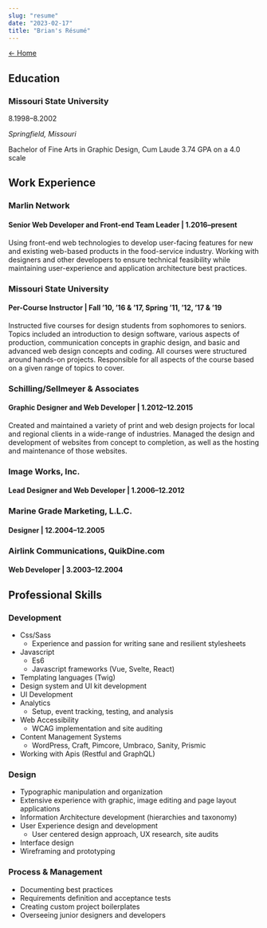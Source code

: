 ```yaml
---
slug: "resume"
date: "2023-02-17"
title: "Brian's Résumé"
---
```


[← Home](/)

## Education

### Missouri State University
8.1998–8.2002

_Springfield, Missouri_

Bachelor of Fine Arts in Graphic Design, Cum Laude
3.74 GPA on a 4.0 scale

## Work Experience

### Marlin Network

#### Senior Web Developer and Front-end Team Leader | 1.2016–present
Using front-end web technologies to develop user-facing features for new and existing web-based products in the food-service industry. Working with designers and other developers to ensure technical feasibility while maintaining user-experience and application architecture best practices. 

### Missouri State University

#### Per-Course Instructor | Fall ’10, ’16 & ’17, Spring ’11, ’12, ’17 & ’19
Instructed five courses for design students from sophomores to seniors. Topics included an introduction to design software, various aspects of production, communication concepts in graphic design, and basic and advanced web design concepts and coding. All courses were structured around hands-on projects. Responsible for all aspects of the course based on a given range of topics to cover.

### Schilling/Sellmeyer & Associates

#### Graphic Designer and Web Developer | 1.2012–12.2015
Created and maintained a variety of print and web design projects for local and regional clients in a wide-range of industries. Managed the design and development of websites from concept to completion, as well as the hosting and maintenance of those websites.

### Image Works, Inc.

#### Lead Designer and Web Developer | 1.2006–12.2012

### Marine Grade Marketing, L.L.C.

#### Designer | 12.2004–12.2005

### Airlink Communications, QuikDine.com

#### Web Developer | 3.2003–12.2004

## Professional Skills

### Development

- Css/Sass 
	- Experience and passion for writing sane and resilient stylesheets
- Javascript
	- Es6
	- Javascript frameworks (Vue, Svelte, React)
- Templating languages (Twig)
- Design system and UI kit development
- UI Development 
- Analytics
	- Setup, event tracking, testing, and analysis
- Web Accessibility
	- WCAG implementation and site auditing
- Content Management Systems
	- WordPress, Craft, Pimcore, Umbraco, Sanity, Prismic
- Working with Apis (Restful and GraphQL)

### Design

- Typographic manipulation and organization
- Extensive experience with graphic, image editing and page layout applications
- Information Architecture development (hierarchies and taxonomy)
- User Experience design and development
	- User centered design approach, UX research, site audits
- Interface design
- Wireframing and prototyping

### Process & Management 

- Documenting best practices
- Requirements definition and acceptance tests
- Creating custom project boilerplates
- Overseeing junior designers and developers
